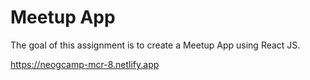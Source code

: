 # Meetup App
The goal of this assignment is to create a Meetup App using React JS.

https://neogcamp-mcr-8.netlify.app
